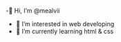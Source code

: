-👋 Hi, I’m @mealvii
- 👀 I’m interested in web developing 
- 🌱 I’m currently learning html & css

<!---
mealvii/mealvii is a ✨ special ✨ repository because its `README.md` (this file) appears on your GitHub profile.
You can click the Preview link to take a look at your changes.
--->

